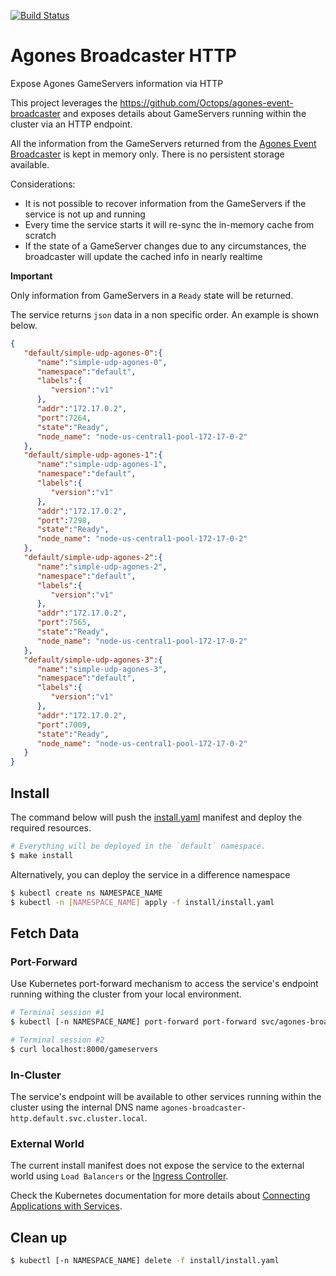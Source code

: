 [![Build Status](https://travis-ci.org/Octops/agones-broadcaster-http.svg?branch=master)](https://travis-ci.org/Octops/agones-broadcaster-http)

# Agones Broadcaster HTTP
Expose Agones GameServers information via HTTP

This project leverages the https://github.com/Octops/agones-event-broadcaster and exposes details about GameServers running within the cluster via an HTTP endpoint.

All the information from the GameServers returned from the [Agones Event Broadcaster](https://github.com/Octops/agones-event-broadcaster) is kept in memory only. There is no persistent storage available.

Considerations:
- It is not possible to recover information from the GameServers if the service is not up and running
- Every time the service starts it will re-sync the in-memory cache from scratch
- If the state of a GameServer changes due to any circumstances, the broadcaster will update the cached info in nearly realtime 

**Important**

Only information from GameServers in a `Ready` state will be returned.

The service returns `json` data in a non specific order. An example is shown below.
```json
{
   "default/simple-udp-agones-0":{
      "name":"simple-udp-agones-0",
      "namespace":"default",
      "labels":{
         "version":"v1"
      },
      "addr":"172.17.0.2",
      "port":7264,
      "state":"Ready",
      "node_name": "node-us-central1-pool-172-17-0-2"
   },
   "default/simple-udp-agones-1":{
      "name":"simple-udp-agones-1",
      "namespace":"default",
      "labels":{
         "version":"v1"
      },
      "addr":"172.17.0.2",
      "port":7298,
      "state":"Ready",
      "node_name": "node-us-central1-pool-172-17-0-2"
   },
   "default/simple-udp-agones-2":{
      "name":"simple-udp-agones-2",
      "namespace":"default",
      "labels":{
         "version":"v1"
      },
      "addr":"172.17.0.2",
      "port":7565,
      "state":"Ready",
      "node_name": "node-us-central1-pool-172-17-0-2"
   },
   "default/simple-udp-agones-3":{
      "name":"simple-udp-agones-3",
      "namespace":"default",
      "labels":{
         "version":"v1"
      },
      "addr":"172.17.0.2",
      "port":7009,
      "state":"Ready",
      "node_name": "node-us-central1-pool-172-17-0-2"
   }
}
```

## Install

The command below will push the [install.yaml](install/install.yaml) manifest and deploy the required resources. 

```bash
# Everything will be deployed in the `default` namespace.
$ make install
```

Alternatively, you can deploy the service in a difference namespace

```bash
$ kubectl create ns NAMESPACE_NAME
$ kubectl -n [NAMESPACE_NAME] apply -f install/install.yaml
```

## Fetch Data

### Port-Forward

Use Kubernetes port-forward mechanism to access the service's endpoint running withing the cluster from your local environment.

```bash
# Terminal session #1
$ kubectl [-n NAMESPACE_NAME] port-forward port-forward svc/agones-broadcaster-http 8000

# Terminal session #2
$ curl localhost:8000/gameservers
```

### In-Cluster

The service's endpoint will be available to other services running within the cluster using the internal DNS name `agones-broadcaster-http.default.svc.cluster.local`.

### External World

The current install manifest does not expose the service to the external world using `Load Balancers` or the [Ingress Controller](https://kubernetes.io/docs/concepts/services-networking/ingress-controllers/).

Check the Kubernetes documentation for more details about [Connecting Applications with Services](https://kubernetes.io/docs/concepts/services-networking/connect-applications-service/).  

## Clean up

```bash
$ kubectl [-n NAMESPACE_NAME] delete -f install/install.yaml
```
